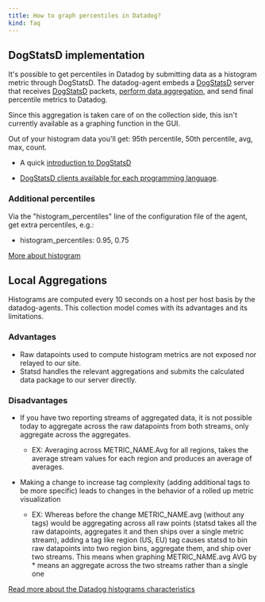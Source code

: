 ```yaml
---
title: How to graph percentiles in Datadog?
kind: faq
---
```


## DogStatsD implementation

It's possible to get percentiles in Datadog by submitting data as a histogram metric through DogStatsD. The datadog-agent embeds a [DogStatsD](/developers/dogstatsd) server that receives [DogStatsD](/developers/dogstatsd) packets, [perform data aggregation](https://github.com/DataDog/dd-agent/blob/master/aggregator.py), and send final percentile metrics to Datadog.

Since this aggregation is taken care of on the collection side, this isn't currently available as a graphing function in the GUI.

Out of your histogram data you'll get: 95th percentile, 50th percentile, avg, max, count.

* A quick [introduction to DogStatsD](/developers/dogstatsd)

* [DogStatsD clients available for each programming language](/developers/libraries/).

### Additional percentiles

Via the "histogram_percentiles" line of the configuration file of the agent, get extra percentiles, e.g.:

* histogram_percentiles: 0.95, 0.75

[More about histogram](developers/metrics/#histograms)

## Local Aggregations

Histograms are computed every 10 seconds on a host per host basis by the datadog-agents. This collection model comes with its advantages and its limitations.

### Advantages

* Raw datapoints used to compute histogram metrics are not exposed nor relayed to our site.
* Statsd handles the relevant aggregations and submits the calculated data package to our server directly.

### Disadvantages

* If you have two reporting streams of aggregated data, it is not possible today to aggregate across the raw datapoints from both streams, only aggregate across the aggregates.
    * EX: Averaging across METRIC_NAME.Avg for all regions, takes the average stream values for each region and produces an average of averages.

* Making a change to increase tag complexity (adding additional tags to be more specific) leads to changes in the behavior of a rolled up metric visualization
    * EX: Whereas before the change METRIC_NAME.avg (without any tags) would be aggregating across all raw points (statsd takes all the raw datapoints, aggregates it and then ships over a single metric stream), adding a tag like region (US, EU) tag causes statsd to bin raw datapoints into two region bins, aggregate them, and ship over two streams. This means when graphing METRIC_NAME.avg AVG by * means an aggregate across the two streams rather than a single one

[Read more about the Datadog histograms characteristics](/developers/faq/characteristics-of-datadog-histograms)
